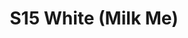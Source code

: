 ---
title: S15 White (Milk Me)
permalink: "/teams/s15-white"
members:
- Matt Nix - Captain
- AJ Reust - QB
- Amanda Livingstone
- Barry Mauck
- Dana Nearing
- Darryl Pilate
- Ibby Baig
- Jerry DeHanis
- Marcus Boyce
- Patrick Tobin
- Paul Guequierre
- Paul Pham
- Taylor Clark
- Tom Loughran
teamid: 5699
name: S15 White
color: Milk Me
division: ''
---